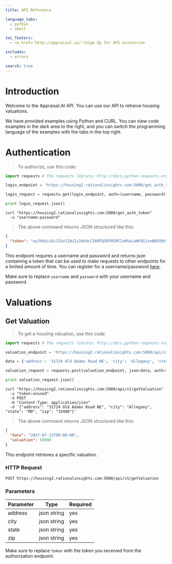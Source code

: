 ```yaml
---
title: API Reference

language_tabs:
  - python
  - shell

toc_footers:
  - <a href='http://appraisal.ai/'>Sign Up for API access</a>

includes:
  - errors

search: true
---
```


# Introduction

Welcome to the Appraisal.AI API. You can use our API to retreive housing valuations.

We have provided examples using Python and CURL. You can view code examples in the dark area to the right, and you can switch the programming language of the examples with the tabs in the top right.

# Authentication

> To authorize, use this code:

```python
import requests # The requests library: http://docs.python-requests.org

login_endpoint = 'https://housing2.rationalinsights.com:5000/get_auth_token'

login_request = requests.get(login_endpoint, auth=(username, password))

print login_request.json()
```

```shell
curl "https://housing2.rationalinsights.com:5000/get_auth_token"
  -u "username:password"
```

> The above command returns JSON structured like this:

```json
{
  "token": "eyJhbGciOiJIUzI1NiIsImV4cCI6MTQ5OTM2MTIxMSwiaWF0IjoxNDk5MzYxMDkxfQ.eyJ1c"
}
```
This endpoint requires a username and password and returns json containing a token that can be used to make requests to other endpoints for a limited amount of time. You can register for a username/password [here](http://appraisal.ai).

<aside class="info">
Make sure to replace <code>username</code> and <code>password</code> with your username and password.
</aside>

# Valuations

## Get Valuation

> To get a housing valuation, use this code:

```python
import requests # The requests library: http://docs.python-requests.org

valuation_endpoint = 'https://housing2.rationalinsights.com:5000/api/v1/getValuation'

data = {'address': '31724 Old Adams Road NE', 'city': 'Allegany', 'state': 'MD', 'zip': '33480'}

valuation_request = requests.post(valuation_endpoint, json=data, auth=(token, ''))

print valuation_request.json()
```

```shell
curl "https://housing2.rationalinsights.com:5000/api/v1/getValuation"
  -u "token:unused"
  -X POST
  -H "Content-Type: application/json"
  -d '{"address": "31724 Old Adams Road NE", "city": "Allegany", "state": "MD", "zip": "33480"}'
```

> The above command returns JSON structured like this:

```json
{
  "date": "2017-07-13T00:00:00",
  "valuation": 59000
}
```

This endpoint retrieves a specific valuation.

### HTTP Request

`POST https://housing2.rationalinsights.com:5000/api/v1/getValuation`

### Parameters

Parameter | Type | Required 
--------- | ---- | --------
address | json string | yes
city | json string | yes
state | json string | yes
zip | json string | yes

<aside class="info">
Make sure to replace <code>token</code> with the token you received from the authorization endpoint.
</aside>
